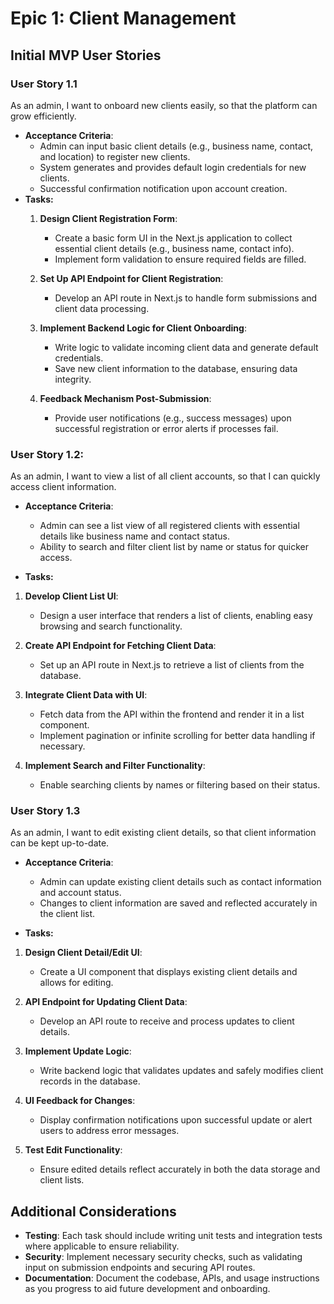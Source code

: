 # Epic 1: Client Management

## Initial MVP User Stories

### **User Story 1.1**
As an admin, I want to onboard new clients easily, so that the platform can grow efficiently.

- **Acceptance Criteria**: 
  - Admin can input basic client details (e.g., business name, contact, and location) to register new clients.
  - System generates and provides default login credentials for new clients.
  - Successful confirmation notification upon account creation.
- **Tasks:**
  1. **Design Client Registration Form**:
      - Create a basic form UI in the Next.js application to collect essential client details (e.g., business name, contact info).
      - Implement form validation to ensure required fields are filled.
  2. **Set Up API Endpoint for Client Registration**:
      - Develop an API route in Next.js to handle form submissions and client data processing.

  3. **Implement Backend Logic for Client Onboarding**:
      - Write logic to validate incoming client data and generate default credentials.
      - Save new client information to the database, ensuring data integrity.

  4. **Feedback Mechanism Post-Submission**:
      - Provide user notifications (e.g., success messages) upon successful registration or error alerts if processes fail.

### **User Story 1.2**:
As an admin, I want to view a list of all client accounts, so that I can quickly access client information.

- **Acceptance Criteria**: 
  - Admin can see a list view of all registered clients with essential details like business name and contact status.
  - Ability to search and filter client list by name or status for quicker access.

- **Tasks:**
 1. **Develop Client List UI**:
    - Design a user interface that renders a list of clients, enabling easy browsing and search functionality.

 2. **Create API Endpoint for Fetching Client Data**:
    - Set up an API route in Next.js to retrieve a list of clients from the database.

 3. **Integrate Client Data with UI**:
    - Fetch data from the API within the frontend and render it in a list component.
    - Implement pagination or infinite scrolling for better data handling if necessary.

 4. **Implement Search and Filter Functionality**:
    - Enable searching clients by names or filtering based on their status.


### **User Story 1.3**
As an admin, I want to edit existing client details, so that client information can be kept up-to-date.

- **Acceptance Criteria**: 
  - Admin can update existing client details such as contact information and account status.
  - Changes to client information are saved and reflected accurately in the client list.

- **Tasks:**
 1. **Design Client Detail/Edit UI**:
    - Create a UI component that displays existing client details and allows for editing.

 2. **API Endpoint for Updating Client Data**:
    - Develop an API route to receive and process updates to client details.

 3. **Implement Update Logic**:
    - Write backend logic that validates updates and safely modifies client records in the database.

 4. **UI Feedback for Changes**:
    - Display confirmation notifications upon successful update or alert users to address error messages.

 5. **Test Edit Functionality**:
    - Ensure edited details reflect accurately in both the data storage and client lists.


## Additional Considerations

- **Testing**: Each task should include writing unit tests and integration tests where applicable to ensure reliability.
- **Security**: Implement necessary security checks, such as validating input on submission endpoints and securing API routes.
- **Documentation**: Document the codebase, APIs, and usage instructions as you progress to aid future development and onboarding.